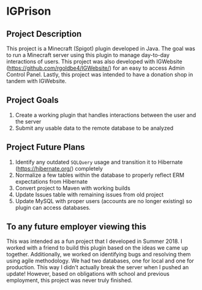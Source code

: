 # IGPrison

## Project Description
This project is a Minecraft (Spigot) plugin developed in Java. 
The goal was to run a Minecraft server using this plugin to manage day-to-day interactions of users.
This project was also developed with IGWebsite (https://github.com/rgoldbe4/IGWebsite/) for an easy to access Admin Control Panel.
Lastly, this project was intended to have a donation shop in tandem with IGWebsite.

## Project Goals
1) Create a working plugin that handles interactions between the user and the server
2) Submit any usable data to the remote database to be analyzed

## Project Future Plans
1) Identify any outdated `SQLQuery` usage and transition it to Hibernate (https://hibernate.org/) completely
2) Normalize a few tables within the database to properly reflect ERM expectations from Hibernate
3) Convert project to Maven with working builds
4) Update Issues table with remaining issues from old project
5) Update MySQL with proper users (accounts are no longer existing) so plugin can access databases.

## To any future employer viewing this
This was intended as a fun project that I developed in Summer 2018. 
I worked with a friend to build this plugin based on the ideas we came up together. 
Additionally, we worked on identifying bugs and resolving them using agile methodology. 
We had two databases, one for local and one for production. This way I didn't actually break the server when I pushed an update!
However, based on obligations with school and previous employment, this project was never truly finished. 
